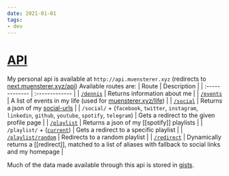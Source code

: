```yaml
---
date: 2021-01-01
tags:
- dev
---
```


# [API](https://github.com/dnnsmnstrr/api)

My personal api is available at `http://api.muensterer.xyz` (redirects to [next.muensterer.xyz/api](https://next.muensterer.xyz/api))
Available routes are:
| Route | Description |
| :------------- | :------------- |
| [`/dennis`](https://next.muensterer.xyz/api/dennis) | Returns information about me |
| [`/events`](https://next.muensterer.xyz/api/events) | A list of events in my life (used for [muensterer.xyz/life](https://muensterer.xyz/life)) |
| [`/social`](https://next.muensterer.xyz/api/social) | Returns a json of my [social-urls](https://gist.github.com/dnnsmnstrr/09a2559a9a970de5e8e9e5c2eaf1183b) |
| `/social/` + (`facebook`, `twitter`, `instagram`, `linkedin`, `github`, `youtube`, `spotify`, `telegram`) | Gets a redirect to the given profile page |
| [`/playlist`](https://next.muensterer.xyz/api/playlist) | Returns a json of my [[spotify]] playlists |
| `/playlist/` + ([`current`](https://next.muensterer.xyz/api/playlist/current)) | Gets a redirect to a specific playlist |
| [`/playlist/random`](https://next.muensterer.xyz/api/playlist/random) | Redirects to a random playlist |
| [`/redirect`](https://next.muensterer.xyz/api/redirect) | Dynamically returns a [[redirect]], matched to a list of aliases with fallback to social links and my homepage |

Much of the data made available through this api is stored in [gists](https://gist.github.com/dnnsmnstrr).

<script src="https://gist.github.com/dnnsmnstrr/a36fa8e855b19e9ebddb8a2878103b04.js"></script>
